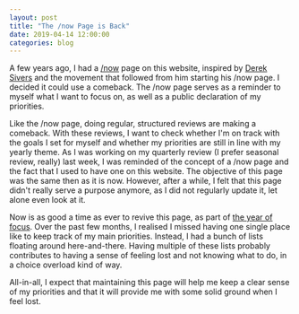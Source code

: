 ```yaml
---
layout: post
title: "The /now Page is Back"
date: 2019-04-14 12:00:00
categories: blog
---
```


A few years ago, I had a [/now](/now) page on this website, inspired by [Derek Sivers](https://sivers.org/nowff) and the movement that followed from him starting his /now page. I decided it could use a comeback. The /now page serves as a reminder to myself what I want to focus on, as well as a public declaration of my priorities.

<!-- more -->

Like the /now page, doing regular, structured reviews are making a comeback. With these reviews, I want to check whether I'm on track with the goals I set for myself and whether my priorities are still in line with my yearly theme. As I was working on my quarterly review (I prefer seasonal review, really) last week, I was reminded of the concept of a /now page and the fact that I used to have one on this website. The objective of this page was the same then as it is now. However, after a while, I felt that this page didn't really serve a purpose anymore, as I did not regularly update it, let alone even look at it.

Now is as good a time as ever to revive this page, as part of [the year of focus](/blog/2019/02/13/review-2018-preview-2019.html). Over the past few months, I realised I missed having one single place like to keep track of my main priorities. Instead, I had a bunch of lists floating around here-and-there. Having multiple of these lists probably contributes to having a sense of feeling lost and not knowing what to do, in a choice overload kind of way.

All-in-all, I expect that maintaining this page will help me keep a clear sense of my priorities and that it will provide me with some solid ground when I feel lost.